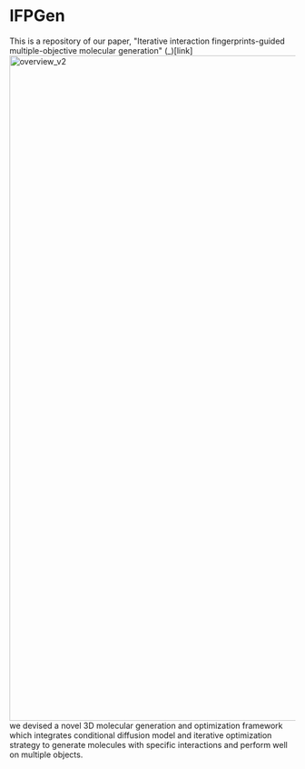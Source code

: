 # IFPGen
This is a repository of our paper, "Iterative interaction fingerprints-guided multiple-objective molecular generation" (_)[link]
<img width="2319" height="1171" alt="overview_v2" src="https://github.com/user-attachments/assets/549e5a9e-f054-44b4-9519-ec621f2e3df3" />
we devised a novel 3D molecular generation and optimization framework which integrates conditional diffusion model and iterative optimization strategy to generate molecules with specific interactions and perform well on multiple objects. 
